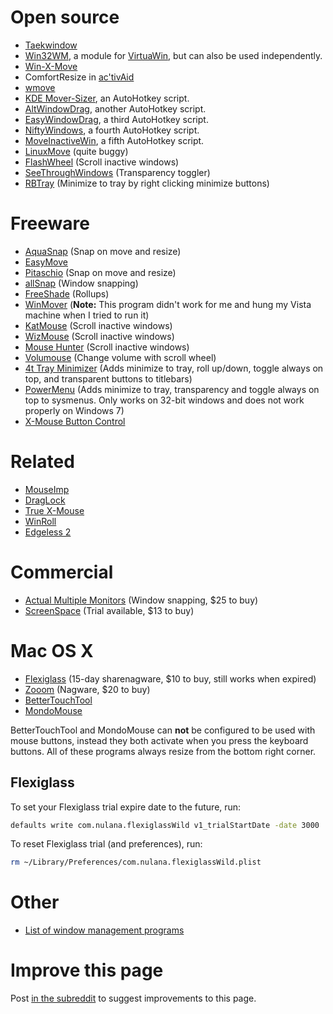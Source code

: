 # Open source
  * [Taekwindow](http://taekwindow.net/)
  * [Win32WM](http://virtuawin.sourceforge.net/modules.php), a module for [VirtuaWin](http://virtuawin.sourceforge.net/), but can also be used independently.
  * [Win-X-Move](http://winxmove.sourceforge.net/)
  * ComfortResize in [ac'tivAid](http://www.heise.de/ct/projekte/Windows-weitergedacht-ac-tivAid-284115.html)
  * [wmove](http://code.google.com/p/wmove/)
  * [KDE Mover-Sizer](http://corz.org/windows/software/accessories/KDE-resizing-moving-for-XP-or-Vista.php), an AutoHotkey script.
  * [AltWindowDrag](http://www.howtogeek.com/howto/windows-vista/get-the-linux-altwindow-drag-functionality-in-windows/), another AutoHotkey script.
  * [EasyWindowDrag](http://www.autohotkey.com/docs/scripts/EasyWindowDrag.htm), a third AutoHotkey script.
  * [NiftyWindows](http://www.enovatic.org/products/niftywindows/introduction/), a fourth AutoHotkey script.
  * [MoveInactiveWin](http://www.donationcoder.com/Software/Skrommel/index.html#MoveInactiveWin), a fifth AutoHotkey script.
  * [LinuxMove](http://wincmd.ru/plugring/LinuxMove.html) (quite buggy)
  * [FlashWheel](http://flashwheel.sourceforge.net/) (Scroll inactive windows)
  * [SeeThroughWindows](http://www.mobzystems.com/Tools/SeeThroughWindows.aspx) (Transparency toggler)
  * [RBTray](http://rbtray.sourceforge.net/) (Minimize to tray by right clicking minimize buttons)


# Freeware
  * [AquaSnap](http://www.nurgo-software.com/products/aquasnap) (Snap on move and resize)
  * [EasyMove](http://www.softpedia.com/get/System/OS-Enhancements/EasyMove.shtml)
  * [Pitaschio](http://pitaschio.ara3.net/) (Snap on move and resize)
  * [allSnap](http://www.ivanheckman.com/allsnap/) (Window snapping)
  * [FreeShade](http://www.hmmn.org/FreeShade/) (Rollups)
  * [WinMover](http://majorgeeks.com/WinMover_d4961.html) (**Note:** This program didn't work for me and hung my Vista machine when I tried to run it)
  * [KatMouse](http://ehiti.de/katmouse/) (Scroll inactive windows)
  * [WizMouse](http://antibody-software.com/web/software/software/wizmouse-makes-your-mouse-wheel-work-on-the-window-under-the-mouse/) (Scroll inactive windows)
  * [Mouse Hunter](http://amlpages.com/mousehunter.shtml) (Scroll inactive windows)
  * [Volumouse](http://www.nirsoft.net/utils/volumouse.html) (Change volume with scroll wheel)
  * [4t Tray Minimizer](http://www.4t-niagara.com/tray.html) (Adds minimize to tray, roll up/down, toggle always on top, and transparent buttons to titlebars)
  * [PowerMenu](http://www.abstractpath.com/powermenu/) (Adds minimize to tray, transparency and toggle always on top to sysmenus. Only works on 32-bit windows and does not work properly on Windows 7)
  * [X-Mouse Button Control](http://www.highrez.co.uk/downloads/XMouseButtonControl.htm)


# Related
  * [MouseImp](http://www.mouseimp.com/)
  * [DragLock](http://www.donationcoder.com/Software/Skrommel/#DragLock)
  * [True X-Mouse](http://fy.chalmers.se/~appro/nt/TXMouse/)
  * [WinRoll](http://www.palma.com.au/winroll/)
  * [Edgeless 2](http://www.addictivetips.com/windows-tips/wrap-mouse-pointer-around-the-screen-in-windows-with-edgeless-2/)


# Commercial
  * [Actual Multiple Monitors](http://www.actualtools.com/multiplemonitors/) (Window snapping, $25 to buy)
  * [ScreenSpace](http://www.dandeware.com/products/) (Trial available, $13 to buy)


# Mac OS X
  * [Flexiglass](http://nulana.com/flexiglass/) (15-day sharenagware, $10 to buy, still works when expired)
  * [Zooom](http://coderage-software.com/zooom/) (Nagware, $20 to buy)
  * [BetterTouchTool](http://boastr.net/)
  * [MondoMouse](http://www.atomicbird.com/about/mac-apps)

BetterTouchTool and MondoMouse can **not** be configured to be used with mouse buttons, instead they both activate when you press the keyboard buttons. All of these programs always resize from the bottom right corner.

## Flexiglass

To set your Flexiglass trial expire date to the future, run:
```bash
defaults write com.nulana.flexiglassWild v1_trialStartDate -date 3000
```

To reset Flexiglass trial (and preferences), run:
```bash
rm ~/Library/Preferences/com.nulana.flexiglassWild.plist
```


# Other
  * [List of window management programs](http://www.techsupportalert.com/content/best-free-window-manager-resizer-arranger.htm)


# Improve this page

Post [in the subreddit](http://www.reddit.com/r/stefansundin/) to suggest improvements to this page.
